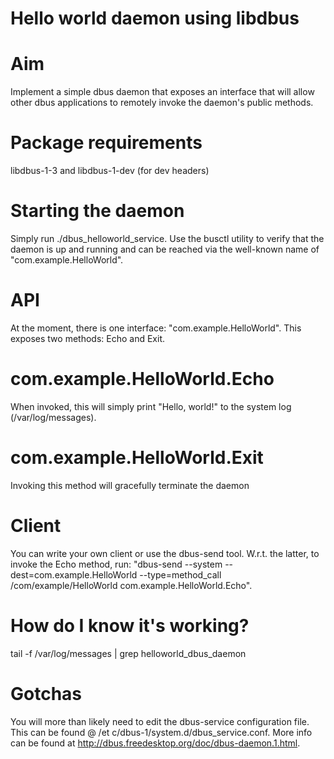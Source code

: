 # Hello world daemon using libdbus

# Aim
Implement a simple dbus daemon that exposes an interface that will allow other dbus applications to remotely invoke the daemon's public methods.

# Package requirements
libdbus-1-3 and libdbus-1-dev (for dev headers)

# Starting the daemon
Simply run ./dbus_helloworld_service. Use the busctl utility to verify that the daemon is up and running and can be reached via the well-known name of "com.example.HelloWorld".

# API
At the moment, there is one interface: "com.example.HelloWorld". This exposes two methods: Echo and Exit.

# com.example.HelloWorld.Echo
When invoked, this will simply print "Hello, world!" to the system log (/var/log/messages).

# com.example.HelloWorld.Exit
Invoking this method will gracefully terminate the daemon

# Client
You can write your own client or use the dbus-send tool. W.r.t. the latter, to invoke the Echo method, run: "dbus-send --system --dest=com.example.HelloWorld --type=method_call /com/example/HelloWorld com.example.HelloWorld.Echo".

# How do I know it's working?
tail -f /var/log/messages | grep helloworld_dbus_daemon

# Gotchas
You will more than likely need to edit the dbus-service configuration file. This can be found @ /et c/dbus-1/system.d/dbus_service.conf. More info can be found at http://dbus.freedesktop.org/doc/dbus-daemon.1.html.
